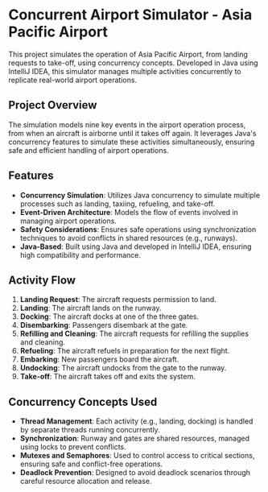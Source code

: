 # Concurrent Airport Simulator - Asia Pacific Airport

This project simulates the operation of Asia Pacific Airport, from landing requests to take-off, using concurrency concepts. Developed in Java using IntelliJ IDEA, this simulator manages multiple activities concurrently to replicate real-world airport operations.

## Project Overview

The simulation models nine key events in the airport operation process, from when an aircraft is airborne until it takes off again. It leverages Java's concurrency features to simulate these activities simultaneously, ensuring safe and efficient handling of airport operations.

## Features
- **Concurrency Simulation**: Utilizes Java concurrency to simulate multiple processes such as landing, taxiing, refueling, and take-off.
- **Event-Driven Architecture**: Models the flow of events involved in managing airport operations.
- **Safety Considerations**: Ensures safe operations using synchronization techniques to avoid conflicts in shared resources (e.g., runways).
- **Java-Based**: Built using Java and developed in IntelliJ IDEA, ensuring high compatibility and performance.

## Activity Flow
1. **Landing Request**: The aircraft requests permission to land.
2. **Landing**: The aircraft lands on the runway.
3. **Docking**: The aircraft docks at one of the three gates.
4. **Disembarking**: Passengers disembark at the gate.
5. **Refilling and Cleaning**: The aircraft requests for refilling the supplies and cleaning.
6. **Refueling**: The aircraft refuels in preparation for the next flight.
7. **Embarking**: New passengers board the aircraft.
8. **Undocking**: The aircraft undocks from the gate to the runway.
9. **Take-off**: The aircraft takes off and exits the system.

## Concurrency Concepts Used
- **Thread Management**: Each activity (e.g., landing, docking) is handled by separate threads running concurrently.
- **Synchronization**: Runway and gates are shared resources, managed using locks to prevent conflicts.
- **Mutexes and Semaphores**: Used to control access to critical sections, ensuring safe and conflict-free operations.
- **Deadlock Prevention**: Designed to avoid deadlock scenarios through careful resource allocation and release.
